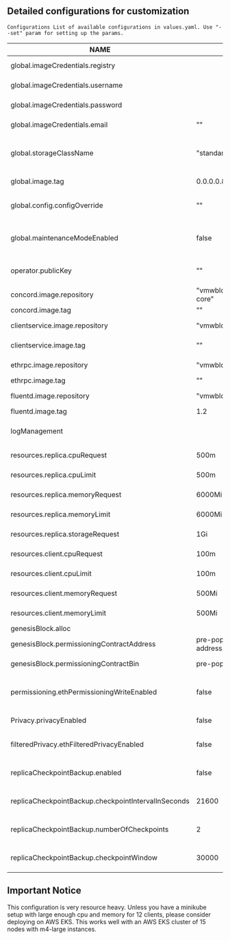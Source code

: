 ## Detailed configurations for customization

    Configurations List of available configurations in values.yaml. Use "--set" param for setting up the params.


| NAME                                                | VALUE                          | DESCRIPTION                                  | TYPE      |
|-----------------------------------------------------|--------------------------------|----------------------------------------------|-----------|
| global.imageCredentials.registry                    |                                | Name of docker registry                      | Mandatory |
| global.imageCredentials.username                    |                                | Username for docker registry                 | Mandatory |
| global.imageCredentials.password                    |                                | Password for docker registry                 | Mandatory |
| global.imageCredentials.email                       | ""                             | Email for docker registry                    | Optional  |
| global.storageClassName                             | "standard"                     | Global StorageClass for Persistent Volume(s) |           |
| global.image.tag                                    | 0.0.0.0.8603                   | The global artifact tag                      | Mandatory |
| global.config.configOverride                        | ""                             | Overwrite tls cert files during upgrade      | Optional  |
| global.maintenanceModeEnabled                       | false                          | Launch containers in maintenance mode        | Optional  |
| operator.publicKey                                  | ""                             | Public key for corresponding operator pvt key| Mandatory |
| concord.image.repository                            | "vmwblockchain/concord-core"   | Global repository for replica                | Mandatory |
| concord.image.tag                                   | ""                             | Tag for replica                              | Optional  |
| clientservice.image.repository                      | "vmwblockchain/clientservice"  | Global repository for clientservice          | Mandatory |
| clientservice.image.tag                             | ""                             | Tag for client service                       | Optional  |
| ethrpc.image.repository                             | "vmwblockchain/ethrpc"         | Global repository for ethrpc                 | Mandatory |
| ethrpc.image.tag                                    | ""                             | Tag for ethrpc                               | Optional  |
| fluentd.image.repository                            | "vmwblockchain/fluentd"        | Global repository for fluentd                | Mandatory |
| fluentd.image.tag                                   | 1.2                            | Tag for fluentd                              | Optional  |
| logManagement                                       |                                | logmanagement-specific parameters            |           |
| resources.replica.cpuRequest                        | 500m                           | CPU request for replica                      | Optional  |
| resources.replica.cpuLimit                          | 500m                           | CPU Limit for replica                        | Optional  |
| resources.replica.memoryRequest                     | 6000Mi                         | Memory request for replica                   | Optional  |
| resources.replica.memoryLimit                       | 6000Mi                         | Memory limit for replica                     | Optional  |
| resources.replica.storageRequest                    | 1Gi                            | Storage request for replica                  | Optional  |
| resources.client.cpuRequest                         | 100m                           | CPU request for client                       | Optional  |
| resources.client.cpuLimit                           | 100m                           | CPU limit for client                         | Optional  |
| resources.client.memoryRequest                      | 500Mi                          | memory request for client                    | Optional  |
| resources.client.memoryLimit                        | 500Mi                          | memory limit for client                      | Optional  |
| genesisBlock.alloc                                  |                                | List of accounts                             |           |
| genesisBlock.permissioningContractAddress           | pre-populated contract address | Contract address for permissioning           | Optional  |
| genesisBlock.permissioningContractBin               | pre-populated contract binary  | Contract bin for permissioning               | Optional  |
| permissioning.ethPermissioningWriteEnabled          | false                          | Eth permissioning write enabled flag         | Optional  |
| Privacy.privacyEnabled                              | false                          | Flag for enabling privacy                    | Optional  |
| filteredPrivacy.ethFilteredPrivacyEnabled           | false                          | Eth filtered privacy enabled flag            | Optional  |
| replicaCheckpointBackup.enabled                     | false                          | Enable Replica checkpoint-based backup       | Optional  |
| replicaCheckpointBackup.checkpointIntervalInSeconds | 21600                          | Interval between checkpoint backups          | Optional  |
| replicaCheckpointBackup.numberOfCheckpoints         | 2                              | Number of checkpoints to retain              | Optional  |
| replicaCheckpointBackup.checkpointWindow            | 30000                          | Number of sequences to wait for              | Optional  |

## Important Notice
This configuration is very resource heavy. Unless you have a minikube setup with large enough cpu and memory for 12 clients, please consider deploying on AWS EKS.
This works well with an AWS EKS cluster of 15 nodes with m4-large instances.
